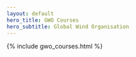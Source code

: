 ```yaml
---
layout: default
hero_title: GWO Courses
hero_subtitle: Global Wind Organisation
---
```

{% include gwo_courses.html %}

